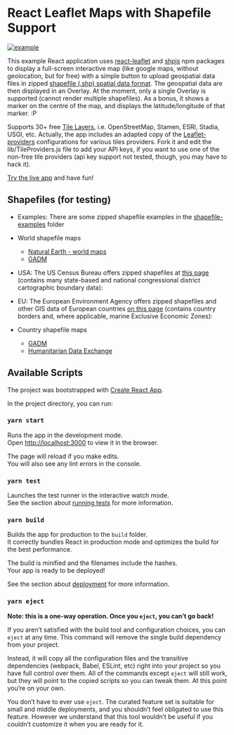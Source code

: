 # React Leaflet Maps with Shapefile Support

[![example](https://github.com/oxy86/react-leaflet-maps-shapefile/raw/main/public/app-screenshot.jpg)](#)

This example React application uses [react-leaflet](https://www.npmjs.com/package/react-leaflet) and [shpjs](https://www.npmjs.com/package/shpjs?activeTab=readme) npm packages to display a full-screen interactive map (like google maps, without geolocation, but for free) with a simple button to upload geospatial data files in zipped [shapefile (.shp) spatial data format](https://en.wikipedia.org/wiki/Shapefile). The geospatial data are then displayed in an Overlay. At the moment, only a single Overlay is supported (cannot render multiple shapefiles). As a bonus, it shows a marker on the centre of the map, and displays the latitude/longitude of that marker. :P

Supports 30+ free [Tile Layers](https://wiki.openstreetmap.org/wiki/Tile_servers), i.e. OpenStreetMap, Stamen, ESRI, Stadia, USGI, etc. 
Actually, the app includes an adapted copy of the [Leaflet-providers](https://github.com/leaflet-extras/leaflet-providers) configurations for various tiles providers. Fork it and edit the lib/TileProviders.js file to add your API keys, if you want to use one of the non-free tile providers (api key support not tested, though, you may have to hack it).

[Try the live app](https://oxy86.github.io/react-leaflet-maps-shapefile/) and have fun!

## Shapefiles (for testing)

- Examples: There are some zipped shapefile examples in the [shapefile-examples](https://github.com/oxy86/react-leaflet-maps-shapefile/tree/main/shapefile-examples) folder 

- World shapefile maps
    - [Natural Earth - world maps](http://www.naturalearthdata.com/features/)
    - [GADM](http://www.gadm.org/version2)

- USA: The US Census Bureau offers zipped shapefiles at [this page](https://www.census.gov/geographies/mapping-files/time-series/geo/carto-boundary-file.html) (contains many state-based and national congressional district cartographic boundary data):

- EU: The European Environment Agency offers zipped shapefiles and other GIS data of European countries [on this page](https://www.eea.europa.eu/data-and-maps/data/eea-reference-grids-2) (contains country borders and, where applicable, marine Exclusive Economic Zones): 

- Country shapefile maps
    - [GADM](http://www.gadm.org/country)
    - [Humanitarian Data Exchange](https://data.humdata.org/search?ext_geodata=1&q=&ext_page_size=25)

## Available Scripts

The project was bootstrapped with [Create React App](https://github.com/facebook/create-react-app).

In the project directory, you can run:

### `yarn start`

Runs the app in the development mode. \
Open [http://localhost:3000](http://localhost:3000) to view it in the browser.

The page will reload if you make edits.\
You will also see any lint errors in the console.

### `yarn test`

Launches the test runner in the interactive watch mode.\
See the section about [running tests](https://facebook.github.io/create-react-app/docs/running-tests) for more information.

### `yarn build`

Builds the app for production to the `build` folder.\
It correctly bundles React in production mode and optimizes the build for the best performance.

The build is minified and the filenames include the hashes.\
Your app is ready to be deployed!

See the section about [deployment](https://facebook.github.io/create-react-app/docs/deployment) for more information.

### `yarn eject`

**Note: this is a one-way operation. Once you `eject`, you can’t go back!**

If you aren’t satisfied with the build tool and configuration choices, you can `eject` at any time. This command will remove the single build dependency from your project.

Instead, it will copy all the configuration files and the transitive dependencies (webpack, Babel, ESLint, etc) right into your project so you have full control over them. All of the commands except `eject` will still work, but they will point to the copied scripts so you can tweak them. At this point you’re on your own.

You don’t have to ever use `eject`. The curated feature set is suitable for small and middle deployments, and you shouldn’t feel obligated to use this feature. However we understand that this tool wouldn’t be useful if you couldn’t customize it when you are ready for it.


